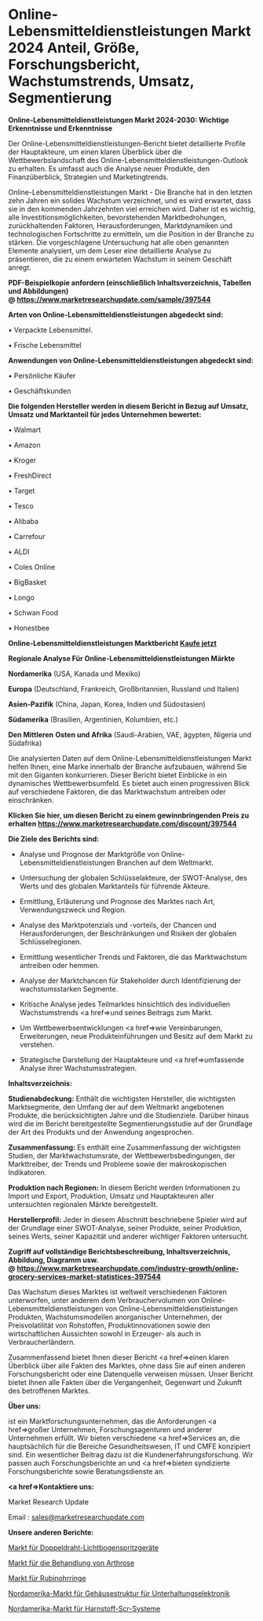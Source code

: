 # Online-Lebensmitteldienstleistungen Markt 2024 Anteil, Größe, Forschungsbericht, Wachstumstrends, Umsatz, Segmentierung

<strong>Online-Lebensmitteldienstleistungen Markt 2024-2030: Wichtige Erkenntnisse und Erkenntnisse</strong>

Der Online-Lebensmitteldienstleistungen-Bericht bietet detaillierte Profile der Hauptakteure, um einen klaren Überblick über die Wettbewerbslandschaft des Online-Lebensmitteldienstleistungen-Outlook zu erhalten. Es umfasst auch die Analyse neuer Produkte, den Finanzüberblick, Strategien und Marketingtrends.

Online-Lebensmitteldienstleistungen Markt - Die Branche hat in den letzten zehn Jahren ein solides Wachstum verzeichnet, und es wird erwartet, dass sie in den kommenden Jahrzehnten viel erreichen wird. Daher ist es wichtig, alle Investitionsmöglichkeiten, bevorstehenden Marktbedrohungen, zurückhaltenden Faktoren, Herausforderungen, Marktdynamiken und technologischen Fortschritte zu ermitteln, um die Position in der Branche zu stärken. Die vorgeschlagene Untersuchung hat alle oben genannten Elemente analysiert, um dem Leser eine detaillierte Analyse zu präsentieren, die zu einem erwarteten Wachstum in seinem Geschäft anregt.

<strong><b>PDF-Beispielkopie anfordern (einschließlich Inhaltsverzeichnis, Tabellen und Abbildungen) @ </b></strong><strong><a href=https://www.marketresearchupdate.com/sample/397544><strong>https://www.marketresearchupdate.com/sample/397544</u></a></strong></strong>

<strong>Arten von Online-Lebensmitteldienstleistungen abgedeckt sind:</strong>

• Verpackte Lebensmittel.

• Frische Lebensmittel

<strong>Anwendungen von Online-Lebensmitteldienstleistungen abgedeckt sind:</strong>

• Persönliche Käufer

• Geschäftskunden

<strong>Die folgenden Hersteller werden in diesem Bericht in Bezug auf Umsatz, Umsatz und Marktanteil für jedes Unternehmen bewertet:</strong>

• Walmart

• Amazon

• Kroger

• FreshDirect

• Target

• Tesco

• Alibaba

• Carrefour

• ALDI

• Coles Online

• BigBasket

• Longo

• Schwan Food

• Honestbee

<strong>Online-Lebensmitteldienstleistungen Marktbericht <a href=https://www.marketresearchupdate.com/buynow/397544>Kaufe jetzt</a></strong>

<strong>Regionale Analyse Für Online-Lebensmitteldienstleistungen Märkte</strong>

<strong>Nordamerika</strong> (USA, Kanada und Mexiko)

<strong>Europa</strong> (Deutschland, Frankreich, Großbritannien, Russland und Italien)

<strong>Asien-Pazifik</strong> (China, Japan, Korea, Indien und Südostasien)

<strong>Südamerika</strong> (Brasilien, Argentinien, Kolumbien, etc.)

<strong>Den Mittleren</strong> <strong>Osten und Afrika</strong> (Saudi-Arabien, VAE, ägypten, Nigeria und Südafrika)

Die analysierten Daten auf dem Online-Lebensmitteldienstleistungen Markt helfen Ihnen, eine Marke innerhalb der Branche aufzubauen, während Sie mit den Giganten konkurrieren. Dieser Bericht bietet Einblicke in ein dynamisches Wettbewerbsumfeld. Es bietet auch einen progressiven Blick auf verschiedene Faktoren, die das Marktwachstum antreiben oder einschränken.

<strong>Klicken Sie hier, um diesen Bericht zu einem gewinnbringenden Preis zu erhalten
</strong><strong><a href=https://www.marketresearchupdate.com/discount/397544>https://www.marketresearchupdate.com/discount/397544</b></u></strong></a>

<strong>Die Ziele des Berichts sind:</strong>

- Analyse und Prognose der Marktgröße von Online-Lebensmitteldienstleistungen Branchen auf dem Weltmarkt.

- Untersuchung der globalen Schlüsselakteure, der SWOT-Analyse, des Werts und des globalen Marktanteils für führende Akteure.

- Ermittlung, Erläuterung und Prognose des Marktes nach Art, Verwendungszweck und Region.

- Analyse des Marktpotenzials und -vorteils, der Chancen und Herausforderungen, der Beschränkungen und Risiken der globalen Schlüsselregionen.

- Ermittlung wesentlicher Trends und Faktoren, die das Marktwachstum antreiben oder hemmen.

- Analyse der Marktchancen für Stakeholder durch Identifizierung der wachstumsstarken Segmente.

- Kritische Analyse jedes Teilmarktes hinsichtlich des individuellen Wachstumstrends <a href=>und</a> seines Beitrags zum Markt.

- Um Wettbewerbsentwicklungen <a href=>wie</a> Vereinbarungen, Erweiterungen, neue Produkteinführungen und Besitz auf dem Markt zu verstehen.

- Strategische Darstellung der Hauptakteure und <a href=>umfas</a>sende Analyse ihrer Wachstumsstrategien.

<strong>Inhaltsverzeichnis:</strong>

<strong>Studienabdeckung:</strong> Enthält die wichtigsten Hersteller, die wichtigsten Marktsegmente, den Umfang der auf dem Weltmarkt angebotenen Produkte, die berücksichtigten Jahre und die Studienziele. Darüber hinaus wird die im Bericht bereitgestellte Segmentierungsstudie auf der Grundlage der Art des Produkts und der Anwendung angesprochen.

<strong>Zusammenfassung:</strong> Es enthält eine Zusammenfassung der wichtigsten Studien, der Marktwachstumsrate, der Wettbewerbsbedingungen, der Markttreiber, der Trends und Probleme sowie der makroskopischen Indikatoren.

<strong>Produktion nach Regionen:</strong> In diesem Bericht werden Informationen zu Import und Export, Produktion, Umsatz und Hauptakteuren aller untersuchten regionalen Märkte bereitgestellt.

<strong>Herstellerprofil:</strong> Jeder in diesem Abschnitt beschriebene Spieler wird auf der Grundlage einer SWOT-Analyse, seiner Produkte, seiner Produktion, seines Werts, seiner Kapazität und anderer wichtiger Faktoren untersucht.

<strong><b>Zugriff auf vollständige Berichtsbeschreibung, Inhaltsverzeichnis, Abbildung, Diagramm usw. @ </b></strong><strong><a href=https://www.marketresearchupdate.com/industry-growth/online-grocery-services-market-statistices-397544>https://www.marketresearchupdate.com/industry-growth/online-grocery-services-market-statistices-397544</a></strong>

Das Wachstum dieses Marktes ist weltweit verschiedenen Faktoren unterworfen, unter anderem dem Verbrauchervolumen von Online-Lebensmitteldienstleistungen von Online-Lebensmitteldienstleistungen Produkten, Wachstumsmodellen anorganischer Unternehmen, der Preisvolatilität von Rohstoffen, Produktinnovationen sowie den wirtschaftlichen Aussichten sowohl in Erzeuger- als auch in Verbraucherländern.

Zusammenfassend bietet Ihnen dieser Bericht <a href=>einen</a> klaren Überblick über alle Fakten des Marktes, ohne dass Sie auf einen anderen Forschungsbericht oder eine Datenquelle verweisen müssen. Unser Bericht bietet Ihnen alle Fakten über die Vergangenheit, Gegenwart und Zukunft des betroffenen Marktes.

<strong>Über uns:</strong>

 ist ein Marktforschungsunternehmen, das die Anforderungen <a href=>großer</a> Unternehmen, Forschungsagenturen und anderer Unternehmen erfüllt. Wir bieten verschiedene <a href=>Services</a> an, die hauptsächlich für die Bereiche Gesundheitswesen, IT und CMFE konzipiert sind. Ein wesentlicher Beitrag dazu ist die Kundenerfahrungsforschung. Wir passen auch Forschungsberichte an und <a href=>bieten</a> syndizierte Forschungsberichte sowie Beratungsdienste an.

<strong><a href=>Kontaktiere uns:</a></strong>

Market Research Update

Email : sales@marketresearchupdate.com

<strong>Unsere anderen Berichte:</strong>

<a href=https://www.linkedin.com/pulse/twin-wire-arc-spray-equipment-market-research>Markt für Doppeldraht-Lichtbogenspritzgeräte</a>

<a href=https://www.linkedin.com/pulse/osteoarthritis-treatment-market-size-trends>Markt für die Behandlung von Arthrose</a>

<a href=https://www.linkedin.com/pulse/ruby-earrings-market-2023-remarking-enormous>Markt für Rubinohrringe</a>

<a href=https://www.linkedin.com/pulse/north-america-consumer-electronics-cases-structure-market>Nordamerika-Markt für Gehäusestruktur für Unterhaltungselektronik</a>

<a href=https://www.linkedin.com/pulse/north-america-urea-scr-system-market-2023-brief-mzvaf/>Nordamerika-Markt für Harnstoff-Scr-Systeme</a>
